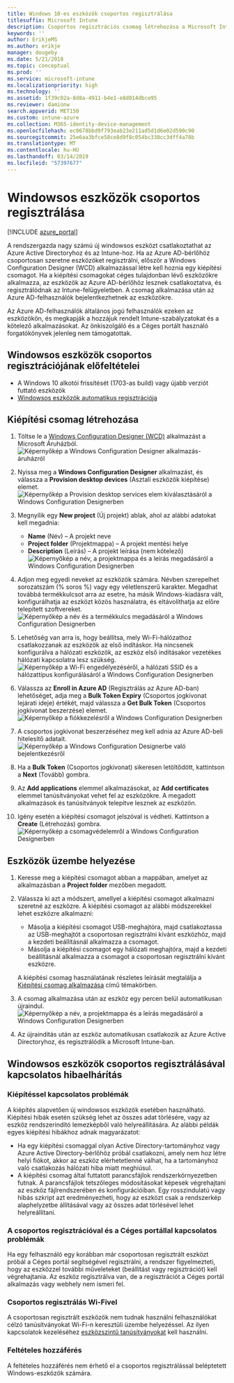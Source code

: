 ```yaml
---
title: Windows 10-es eszközök csoportos regisztrálása
titlesuffix: Microsoft Intune
description: Csoportos regisztrációs csomag létrehozása a Microsoft Intune-hoz
keywords: ''
author: ErikjeMS
ms.author: erikje
manager: dougeby
ms.date: 5/21/2018
ms.topic: conceptual
ms.prod: ''
ms.service: microsoft-intune
ms.localizationpriority: high
ms.technology: ''
ms.assetid: 1f39c02a-8d8a-4911-b4e1-e8d014dbce95
ms.reviewer: damionw
search.appverid: MET150
ms.custom: intune-azure
ms.collection: M365-identity-device-management
ms.openlocfilehash: ec0678bbd9f793eab23e211ad5d1d6e02d590c90
ms.sourcegitcommit: 25e6aa3bfce58ce8d9f8c054bc338cc3dff4a78b
ms.translationtype: MT
ms.contentlocale: hu-HU
ms.lasthandoff: 03/14/2019
ms.locfileid: "57397677"
---
```

# <a name="bulk-enrollment-for-windows-devices"></a>Windowsos eszközök csoportos regisztrálása

[!INCLUDE [azure_portal](./includes/azure_portal.md)]

A rendszergazda nagy számú új windowsos eszközt csatlakoztathat az Azure Active Directoryhoz és az Intune-hoz. Ha az Azure AD-bérlőhöz csoportosan szeretne eszközöket regisztrálni, először a Windows Configuration Designer (WCD) alkalmazással létre kell hoznia egy kiépítési csomagot. Ha a kiépítési csomagokat céges tulajdonban lévő eszközökre alkalmazza, az eszközök az Azure AD-bérlőhöz lesznek csatlakoztatva, és regisztrálódnak az Intune-felügyeletben. A csomag alkalmazása után az Azure AD-felhasználók bejelentkezhetnek az eszközökre.

Az Azure AD-felhasználók általános jogú felhasználók ezeken az eszközökön, és megkapják a hozzájuk rendelt Intune-szabályzatokat és a kötelező alkalmazásokat. Az önkiszolgáló és a Céges portált használó forgatókönyvek jelenleg nem támogatottak.

## <a name="prerequisites-for-windows-devices-bulk-enrollment"></a>Windowsos eszközök csoportos regisztrációjának előfeltételei

- A Windows 10 alkotói frissítését (1703-as build) vagy újabb verziót futtató eszközök
- [Windowsos eszközök automatikus regisztrációja](windows-enroll.md#enable-windows-10-automatic-enrollment)

## <a name="create-a-provisioning-package"></a>Kiépítési csomag létrehozása

1. Töltse le a [Windows Configuration Designer (WCD)](https://www.microsoft.com/store/apps/9nblggh4tx22) alkalmazást a Microsoft Áruházból.
   ![Képernyőkép a Windows Configuration Designer alkalmazás-áruházról](media/bulk-enroll-store.png)

2. Nyissa meg a **Windows Configuration Designer** alkalmazást, és válassza a **Provision desktop devices** (Asztali eszközök kiépítése) elemet.
   ![Képernyőkép a Provision desktop services elem kiválasztásáról a Windows Configuration Designerben](media/bulk-enroll-select.png)

3. Megnyílik egy **New project** (Új projekt) ablak, ahol az alábbi adatokat kell megadnia:
   - **Name** (Név) – A projekt neve
   - **Project folder** (Projektmappa) – A projekt mentési helye
   - **Description** (Leírás) – A projekt leírása (nem kötelező) ![Képernyőkép a név, a projektmappa és a leírás megadásáról a Windows Configuration Designerben](media/bulk-enroll-name.png)

4. Adjon meg egyedi neveket az eszközök számára. Névben szerepelhet sorozatszám (% soros %) vagy egy véletlenszerű karakter. Megadhat továbbá termékkulcsot arra az esetre, ha másik Windows-kiadásra vált, konfigurálhatja az eszközt közös használatra, és eltávolíthatja az előre telepített szoftvereket.
   ![Képernyőkép a név és a termékkulcs megadásáról a Windows Configuration Designerben](media/bulk-enroll-device.png)

5. Lehetőség van arra is, hogy beállítsa, mely Wi-Fi-hálózathoz csatlakozzanak az eszközök az első indításkor.  Ha nincsenek konfigurálva a hálózati eszközök, az eszköz első indításakor vezetékes hálózati kapcsolatra lesz szükség.
   ![Képernyőkép a Wi-Fi engedélyezéséről, a hálózati SSID és a hálózattípus konfigurálásáról a Windows Configuration Designerben](media/bulk-enroll-network.png)

6. Válassza az **Enroll in Azure AD** (Regisztrálás az Azure AD-ban) lehetőséget, adja meg a **Bulk Token Expiry** (Csoportos jogkivonat lejárati ideje) értékét, majd válassza a **Get Bulk Token** (Csoportos jogkivonat beszerzése) elemet.
   ![Képernyőkép a fiókkezelésről a Windows Configuration Designerben](media/bulk-enroll-account.png)

7. A csoportos jogkivonat beszerzéséhez meg kell adnia az Azure AD-beli hitelesítő adatait.
   ![Képernyőkép a Windows Configuration Designerbe való bejelentkezésről](media/bulk-enroll-cred.png)

8. Ha a **Bulk Token** (Csoportos jogkivonat) sikeresen letöltődött, kattintson a **Next** (Tovább) gombra.

9. Az **Add applications** elemmel alkalmazásokat, az **Add certificates** elemmel tanúsítványokat vehet fel az eszközökre. A megadott alkalmazások és tanúsítványok telepítve lesznek az eszközön.

10. Igény esetén a kiépítési csomagot jelszóval is védheti.  Kattintson a **Create** (Létrehozás) gombra.
    ![Képernyőkép a csomagvédelemről a Windows Configuration Designerben](media/bulk-enroll-create.png)

## <a name="provision-devices"></a>Eszközök üzembe helyezése

1. Keresse meg a kiépítési csomagot abban a mappában, amelyet az alkalmazásban a **Project folder** mezőben megadott.

2. Válassza ki azt a módszert, amellyel a kiépítési csomagot alkalmazni szeretné az eszközre.  A kiépítési csomagot az alábbi módszerekkel lehet eszközre alkalmazni:
   - Másolja a kiépítési csomagot USB-meghajtóra, majd csatlakoztassa az USB-meghajtót a csoportosan regisztrálni kívánt eszközhöz, majd a kezdeti beállításnál alkalmazza a csomagot.
   - Másolja a kiépítési csomagot egy hálózati meghajtóra, majd a kezdeti beállításnál alkalmazza a csomagot a csoportosan regisztrálni kívánt eszközre.

   A kiépítési csomag használatának részletes leírását megtalálja a [Kiépítési csomag alkalmazása](https://technet.microsoft.com/itpro/windows/configure/provisioning-apply-package) című témakörben.

3. A csomag alkalmazása után az eszköz egy percen belül automatikusan újraindul.
   ![Képernyőkép a név, a projektmappa és a leírás megadásáról a Windows Configuration Designerben](media/bulk-enroll-add.png)

4. Az újraindítás után az eszköz automatikusan csatlakozik az Azure Active Directoryhoz, és regisztrálódik a Microsoft Intune-ban.

## <a name="troubleshooting-windows-bulk-enrollment"></a>Windowsos eszközök csoportos regisztrálásával kapcsolatos hibaelhárítás

### <a name="provisioning-issues"></a>Kiépítéssel kapcsolatos problémák
A kiépítés alapvetően új windowsos eszközök esetében használható. Kiépítési hibák esetén szükség lehet az összes adat törlésére, vagy az eszköz rendszerindító lemezképből való helyreállítására. Az alábbi példák egyes kiépítési hibákhoz adnak magyarázatot:

- Ha egy kiépítési csomaggal olyan Active Directory-tartományhoz vagy Azure Active Directory-bérlőhöz próbál csatlakozni, amely nem hoz létre helyi fiókot, akkor az eszköz elérhetetlenné válhat, ha a tartományhoz való csatlakozás hálózati hiba miatt meghiúsul.
- A kiépítési csomag által futtatott parancsfájlok rendszerkörnyezetben futnak. A parancsfájlok tetszőleges módosításokat képesek végrehajtani az eszköz fájlrendszerében és konfigurációiban. Egy rosszindulatú vagy hibás szkript azt eredményezheti, hogy az eszközt csak a rendszerkép alaphelyzetbe állításával vagy az összes adat törlésével lehet helyreállítani.

### <a name="problems-with-bulk-enrollment-and-company-portal"></a>A csoportos regisztrációval és a Céges portállal kapcsolatos problémák
Ha egy felhasználó egy korábban már csoportosan regisztrált eszközt próbál a Céges portál segítségével regisztrálni, a rendszer figyelmezteti, hogy az eszközzel további műveleteket (beállítást vagy regisztrációt) kell végrehajtania. Az eszköz regisztrálva van, de a regisztrációt a Céges portál alkalmazás vagy webhely nem ismeri fel.

### <a name="bulk-enrollment-with-wi-fi"></a>Csoportos regisztrálás Wi-Fivel 

A csoportosan regisztrált eszközök nem tudnak használni felhasználókat célzó tanúsítványokat Wi-Fi-n keresztüli üzembe helyezéssel. Az ilyen kapcsolatok kezeléséhez [eszközszintű tanúsítványokat](certificates-configure.md) kell használni. 

### <a name="conditional-access"></a>Feltételes hozzáférés
A feltételes hozzáférés nem érhető el a csoportos regisztrálással beléptetett Windows-eszközök számára.
